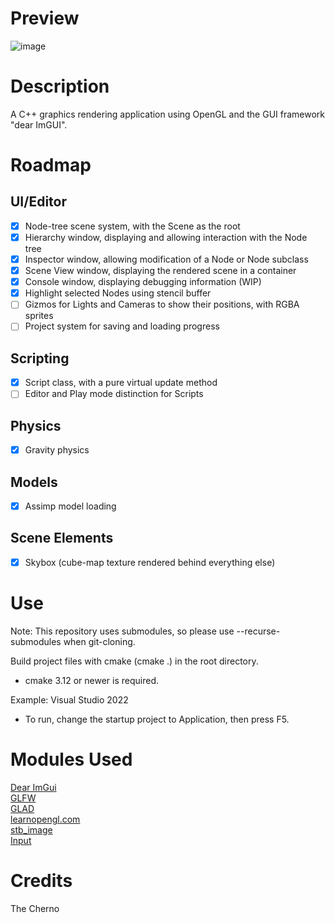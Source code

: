 # Preview
![image](https://github.com/user-attachments/assets/abf166eb-b493-4e20-9b9b-3dea4e6647ad)

# Description
A C++ graphics rendering application using OpenGL and the GUI framework "dear ImGUI".

# Roadmap
## UI/Editor
- [x] Node-tree scene system, with the Scene as the root  
- [x] Hierarchy window, displaying and allowing interaction with the Node tree  
- [x] Inspector window, allowing modification of a Node or Node subclass  
- [x] Scene View window, displaying the rendered scene in a container  
- [x] Console window, displaying debugging information (WIP)
- [x] Highlight selected Nodes using stencil buffer
- [ ] Gizmos for Lights and Cameras to show their positions, with RGBA sprites  
- [ ] Project system for saving and loading progress  
## Scripting  
- [x] Script class, with a pure virtual update method
- [ ] Editor and Play mode distinction for Scripts
## Physics
- [x] Gravity physics
## Models
- [x] Assimp model loading
## Scene Elements
- [x] Skybox (cube-map texture rendered behind everything else)  

# Use
Note: This repository uses submodules, so please use --recurse-submodules when git-cloning.  

Build project files with cmake (cmake .) in the root directory.  
- cmake 3.12 or newer is required.

Example: Visual Studio 2022
- To run, change the startup project to Application, then press F5.  

# Modules Used
[Dear ImGui](https://github.com/ocornut/imgui)  
[GLFW](https://github.com/glfw/glfw)  
[GLAD](https://github.com/Dav1dde/glad)  
[learnopengl.com](https://learnopengl.com/)  
[stb_image](https://github.com/nothings/stb/blob/master/stb_image.h)  
[Input](https://stackoverflow.com/questions/55573238/how-do-i-do-a-proper-input-class-in-glfw-for-a-game-engine)  

# Credits
The Cherno
